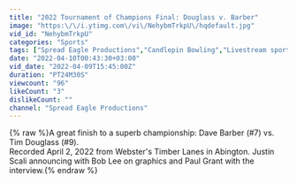 ```yaml
---
title: "2022 Tournament of Champions Final: Douglass v. Barber"
image: "https:\/\/i.ytimg.com\/vi\/NehybmTrkpU\/hqdefault.jpg"
vid_id: "NehybmTrkpU"
categories: "Sports"
tags: ["Spread Eagle Productions","Candlepin Bowling","Livestream sports"]
date: "2022-04-10T00:43:30+03:00"
vid_date: "2022-04-09T15:45:00Z"
duration: "PT24M30S"
viewcount: "96"
likeCount: "3"
dislikeCount: ""
channel: "Spread Eagle Productions"
---
```

{% raw %}A great finish to a superb championship:  Dave Barber (#7) vs. Tim Douglass (#9).<br />Recorded April 2, 2022 from Webster's Timber Lanes in Abington. Justin Scali announcing with Bob Lee on graphics and Paul Grant with the interview.{% endraw %}

